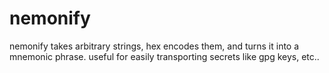 # nemonify
nemonify takes arbitrary strings, hex encodes them, and turns it into a mnemonic phrase. useful for easily transporting secrets like gpg keys, etc..
